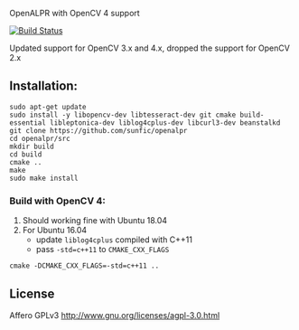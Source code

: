 OpenALPR with OpenCV 4 support

[![Build Status](https://travis-ci.org/sunfic/openalpr.svg?branch=master)](https://travis-ci.org/sunfic/openalpr)

Updated support for OpenCV 3.x and 4.x, dropped the support for OpenCV 2.x

Installation: 
-------
    sudo apt-get update
    sudo install -y libopencv-dev libtesseract-dev git cmake build-essential libleptonica-dev liblog4cplus-dev libcurl3-dev beanstalkd
    git clone https://github.com/sunfic/openalpr
    cd openalpr/src
    mkdir build
    cd build
    cmake ..
    make
    sudo make install


### Build with OpenCV 4:
1. Should working fine with Ubuntu 18.04
2. For Ubuntu 16.04 
   - update `liblog4cplus` compiled with C++11
   - pass `-std=c++11` to `CMAKE_CXX_FLAGS`
   
```cmake -DCMAKE_CXX_FLAGS=-std=c++11 ..```

License
-------

Affero GPLv3
http://www.gnu.org/licenses/agpl-3.0.html
